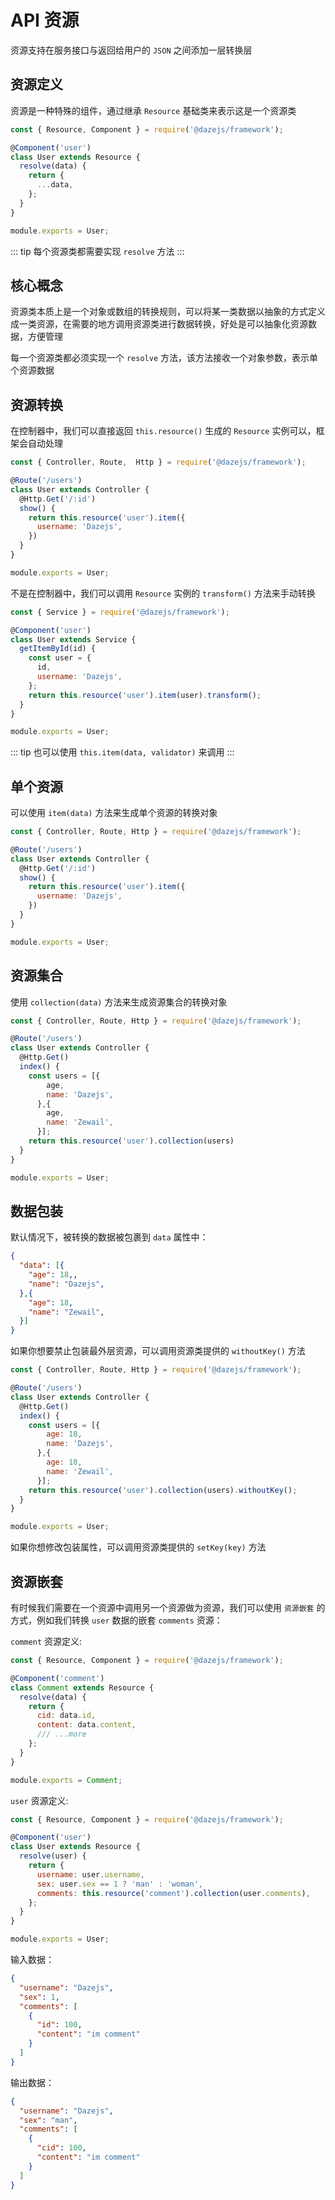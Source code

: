 # API 资源

资源支持在服务接口与返回给用户的 `JSON` 之间添加一层转换层

## 资源定义

资源是一种特殊的组件，通过继承 `Resource` 基础类来表示这是一个资源类

```js
const { Resource, Component } = require('@dazejs/framework');

@Component('user')
class User extends Resource {
  resolve(data) {
    return {
      ...data,
    };
  }
}

module.exports = User;
```

::: tip
每个资源类都需要实现 `resolve` 方法 
:::
<!-- 
我们也可以使用 `Daze CLI` 工具创建控制器：

```bash
daze make resource <resourceName>
```

例如，创建一个 `User` 资源类：

```bash
daze make resource resource/user
``` -->

<!-- ::: tip
默认创建目录位于 `src/app` 下，创建资源类的的时候可以带上自定义的目录名
::: -->

## 核心概念

资源类本质上是一个对象或数组的转换规则，可以将某一类数据以抽象的方式定义成一类资源，在需要的地方调用资源类进行数据转换，好处是可以抽象化资源数据，方便管理

每一个资源类都必须实现一个 `resolve` 方法，该方法接收一个对象参数，表示单个资源数据 

## 资源转换

在控制器中，我们可以直接返回 `this.resource()` 生成的 `Resource` 实例可以，框架会自动处理

```js
const { Controller, Route,  Http } = require('@dazejs/framework');

@Route('/users')
class User extends Controller {
  @Http.Get('/:id')
  show() {
    return this.resource('user').item({
      username: 'Dazejs',
    })
  }
}

module.exports = User;
```

不是在控制器中，我们可以调用 `Resource` 实例的 `transform()` 方法来手动转换


```js
const { Service } = require('@dazejs/framework');

@Component('user')
class User extends Service {
  getItemById(id) {
    const user = {
      id,
      username: 'Dazejs',
    };
    return this.resource('user').item(user).transform();
  }
}

module.exports = User;
```
::: tip
也可以使用 `this.item(data, validator)` 来调用
:::

## 单个资源

可以使用 `item(data)` 方法来生成单个资源的转换对象

```js
const { Controller, Route, Http } = require('@dazejs/framework');

@Route('/users')
class User extends Controller {
  @Http.Get('/:id')
  show() {
    return this.resource('user').item({
      username: 'Dazejs',
    })
  }
}

module.exports = User;
```

## 资源集合

使用 `collection(data)` 方法来生成资源集合的转换对象

```js
const { Controller, Route, Http } = require('@dazejs/framework');

@Route('/users')
class User extends Controller {
  @Http.Get()
  index() {
    const users = [{
        age,
        name: 'Dazejs',
      },{
        age,
        name: 'Zewail',
      }];
    return this.resource('user').collection(users)
  }
}

module.exports = User;
```

## 数据包装

默认情况下，被转换的数据被包裹到 `data` 属性中：

```json
{
  "data": [{
    "age": 18,,
    "name": "Dazejs",
  },{
    "age": 18,
    "name": "Zewail",
  }]
}
```

如果你想要禁止包装最外层资源，可以调用资源类提供的 `withoutKey()` 方法

```js
const { Controller, Route, Http } = require('@dazejs/framework');

@Route('/users')
class User extends Controller {
  @Http.Get()
  index() {
    const users = [{
        age: 18,
        name: 'Dazejs',
      },{
        age: 18,
        name: 'Zewail',
      }];
    return this.resource('user').collection(users).withoutKey();
  }
}

module.exports = User;
```

如果你想修改包装属性，可以调用资源类提供的 `setKey(key)` 方法

## 资源嵌套

有时候我们需要在一个资源中调用另一个资源做为资源，我们可以使用 `资源嵌套` 的方式，例如我们转换 `user` 数据的嵌套 `comments` 资源：

`comment` 资源定义:

```js {7}
const { Resource, Component } = require('@dazejs/framework');

@Component('comment')
class Comment extends Resource {
  resolve(data) {
    return {
      cid: data.id,
      content: data.content,
      /// ...more
    };
  }
}

module.exports = Comment;
```

`user` 资源定义:

```js {8}
const { Resource, Component } = require('@dazejs/framework');

@Component('user')
class User extends Resource {
  resolve(user) {
    return {
      username: user.username,
      sex: user.sex == 1 ? 'man' : 'woman',
      comments: this.resource('comment').collection(user.comments),
    };
  }
}

module.exports = User;
```

输入数据：

```json
{
  "username": "Dazejs",
  "sex": 1,
  "comments": [
    {
      "id": 100,
      "content": "im comment"
    }
  ]
}
```

输出数据：

```json {3,6}
{
  "username": "Dazejs",
  "sex": "man",
  "comments": [
    {
      "cid": 100,
      "content": "im comment"
    }
  ]
}
```